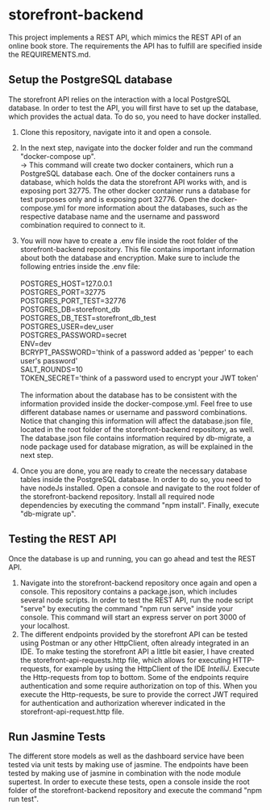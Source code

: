 # storefront-backend

This project implements a REST API, which mimics the REST API of an online book store. The requirements the API has to fulfill
are specified inside the REQUIREMENTS.md.

## Setup the PostgreSQL database

The storefront API relies on the interaction with a local PostgreSQL database. In order to test the API, you will first have to
set up the database, which provides the actual data. To do so, you need to have docker installed.

1. Clone this repository, navigate into it and open a console.
2. In the next step, navigate into the docker folder and run the command
   "docker-compose up". \
   &#8594; This command will create two docker containers, which run a PostgreSQL database each. One of the docker containers runs
   a database, which holds the data the storefront API works with, and is exposing port 32775. The other docker container runs a
   database for test purposes only and is exposing port 32776. Open the docker-compose.yml for more information about the
   databases,
   such as the respective database name and the username and password combination required to connect to it.
3. You will now have to create a .env file inside the root folder of the storefront-backend repository. This file contains
   important
   information about both the database and encryption. Make sure to include the following entries inside the .env file: \
   \
   POSTGRES_HOST=127.0.0.1 \
   POSTGRES_PORT=32775 \
   POSTGRES_PORT_TEST=32776 \
   POSTGRES_DB=storefront_db \
   POSTGRES_DB_TEST=storefront_db_test \
   POSTGRES_USER=dev_user \
   POSTGRES_PASSWORD=secret \
   ENV=dev \
   BCRYPT_PASSWORD='think of a password added as 'pepper' to each user's password' \
   SALT_ROUNDS=10 \
   TOKEN_SECRET='think of a password used to encrypt your JWT token' \
   \
   The information about the database has to be consistent with the information provided inside the docker-compose.yml.
   Feel free to use different database names or username and password combinations. Notice that changing this
   information will affect the database.json file, located in the root folder of the storefront-backend repository, as
   well.
   The database.json file contains information required by db-migrate, a node package used for database migration, as will be
   explained in the next step.

4. Once you are done, you are ready to create the necessary database tables inside the PostgreSQL database. In order to do so,
   you need to have nodeJs installed. Open a console and navigate to the root folder of the storefront-backend repository. Install
   all required node dependencies by executing the command "npm install". Finally, execute "db-migrate up".

## Testing the REST API

Once the database is up and running, you can go ahead and test the REST API.

1. Navigate into the storefront-backend repository once again and open a console.
   This repository contains a package.json, which includes several node scripts.
   In order to test the REST API, run the node script "serve" by executing the command "npm run serve" inside your console.
   This command will start an express server on port 3000 of your localhost.
2. The different endpoints provided by the storefront API can be tested using Postman or any other HttpClient, often already
   integrated in an IDE. To make testing the storefront API a little bit easier, I have created the storefront-api-requests.http
   file, which allows for executing HTTP-requests, for example by using the HttpClient of the IDE <em>IntelliJ</em>.
   Execute the Http-requests from top to bottom. Some of the endpoints require authentication and some require authorization
   on top of this. When you execute the Http-requests, be sure to provide the correct JWT required for authentication and
   authorization wherever indicated in the storefront-api-request.http file.

## Run Jasmine Tests

The different store models as well as the dashboard service have been tested via unit tests by making use of jasmine. The
endpoints have been tested
by making use of jasmine in combination with the node module supertest. In order to execute these tests, open a console inside the
root folder of the
storefront-backend repository and execute the command "npm run test". 

